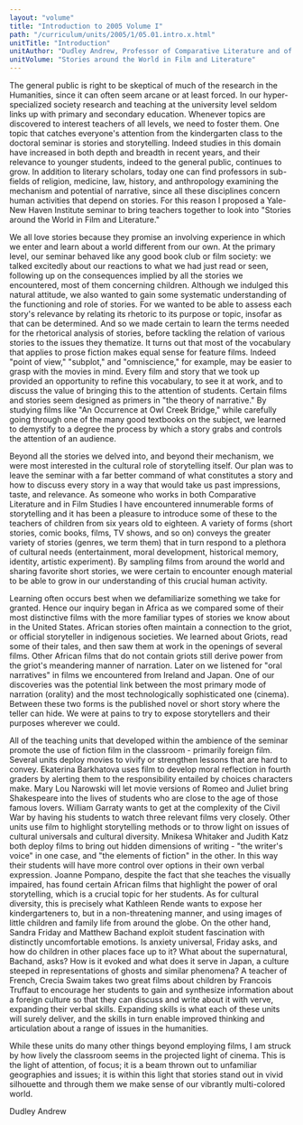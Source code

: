 ```yaml
---
layout: "volume"
title: "Introduction to 2005 Volume I"
path: "/curriculum/units/2005/1/05.01.intro.x.html"
unitTitle: "Introduction"
unitAuthor: "Dudley Andrew, Professor of Comparative Literature and of Film Studies"
unitVolume: "Stories around the World in Film and Literature"
---
```

<body>
<p>
The general public is right to be skeptical of much of the research in the Humanities, since it can often seem arcane or at least forced.  In our hyper-specialized society research and teaching at the university level seldom links up with primary and secondary education.  Whenever topics are discovered to interest teachers of all levels, we need to foster them.  One topic that catches everyone's attention from the kindergarten class to the doctoral seminar is stories and storytelling.  Indeed studies in this domain have increased in both depth and breadth in recent years, and their relevance to younger students, indeed to the general public, continues to grow.  In addition to literary scholars, today one can find professors in sub-fields of religion, medicine, law, history, and anthropology examining the mechanism and potential of narrative, since all these disciplines concern human activities that depend on stories.  For this reason I proposed a Yale-New Haven Institute seminar to bring teachers together to look into "Stories around the World in Film and Literature."
</p>
<p>
We all love stories because they promise an involving experience in which we enter and learn about a world different from our own.  At the primary level, our seminar behaved like any good book club or film society: we talked excitedly about our reactions to what we had just read or seen, following up on the consequences implied by all the stories we encountered, most of them concerning children.  Although we indulged this natural attitude, we also wanted to gain some systematic understanding of the functioning and role of stories.  For we wanted to be able to assess each story's relevance by relating its rhetoric to its purpose or topic, insofar as that can be determined. And so we made certain to learn the terms needed for the rhetorical analysis of stories, before tackling the relation of various stories to the issues they thematize.  It turns out that most of the vocabulary that applies to prose fiction makes equal sense for feature films.  Indeed "point of view," "subplot," and "omniscience," for example, may be easier to grasp with the movies in mind.  Every film and story that we took up provided an opportunity to refine this vocabulary, to see it at work, and to discuss the value of bringing this to the attention of students.  Certain films and stories seem designed as primers in "the theory of narrative."  By studying films like "An Occurrence at Owl Creek Bridge," while carefully going through one of the many good textbooks on the subject, we learned to demystify to a degree the process by which a story grabs and controls the attention of an audience.
</p>
<p>
Beyond all the stories we delved into, and beyond their mechanism, we were most interested in the cultural role of storytelling itself.  Our plan was to leave the seminar with a far better command of what constitutes a story and how to discuss every story in a way that would take us past impressions, taste, and relevance.  As someone who works in both Comparative Literature and in Film Studies I have encountered innumerable forms of storytelling and it has been a pleasure to introduce some of these to the teachers of children from six years old to eighteen.  A variety of forms (short stories, comic books, films, TV shows, and so on) conveys the greater variety of stories (genres, we term them) that in turn respond to a plethora of cultural needs (entertainment, moral development, historical memory, identity, artistic experiment).  By sampling films from around the world and sharing favorite short stories, we were certain to encounter enough material to be able to grow in our understanding of this crucial human activity.
</p>
<p>
Learning often occurs best when we defamiliarize something we take for granted.  Hence our inquiry began in Africa as we compared some of their most distinctive films with the more familiar types of stories we know about in the United States.  African stories often maintain a connection to the griot, or official storyteller in indigenous societies.  We learned about Griots, read some of their tales, and then saw them at work in the openings  of several films.  Other African films that do not contain griots still derive power from the griot's meandering manner of narration.  Later on we listened for "oral narratives" in films we encountered from Ireland and Japan.  One of our discoveries was the potential link between the most primary mode of narration (orality) and the most technologically sophisticated one (cinema).  Between these two forms is the published novel or short story where the teller can hide.  We were at pains to try to expose storytellers and their purposes wherever we could.
</p>
<p>
All of the teaching units that developed within the ambience of the seminar promote the use of fiction film in the classroom - primarily foreign film.  Several units deploy movies to vivify or strengthen lessons that are hard to convey.  Ekaterina Barkhatova uses film to develop moral reflection in fourth graders by alerting them to the responsibility entailed by choices characters make.  Mary Lou Narowski will let movie versions of Romeo and Juliet bring Shakespeare into the lives of students who are close to the age of those famous lovers.  William Garraty wants to get at the complexity of the Civil War by having his students to watch three relevant films very closely.  Other units use film to highlight storytelling methods or to throw light on issues of cultural universals and cultural diversity.  Mnikesa Whitaker and Judith Katz both deploy films to bring out hidden dimensions of writing - "the writer's voice" in one case, and "the elements of fiction" in the other.  In this way their students will have more control over options in their own verbal expression.  Joanne Pompano, despite the fact that she teaches the visually impaired, has found certain African films that highlight the power of oral storytelling, which is a crucial topic for her students.  As for cultural diversity, this is precisely what Kathleen Rende wants to expose her kindergarteners to, but in a non-threatening manner, and using images of little children and family life from around the globe.  On the other hand, Sandra Friday and Matthew Bachand exploit student fascination with distinctly uncomfortable emotions.  Is anxiety universal, Friday asks, and how do children in other places face up to it?  What about the supernatural, Bachand, asks?  How is it evoked and what does it serve in Japan, a culture steeped in representations of ghosts and similar phenomena?  A teacher of French, Crecia Swaim takes two great films about children by Francois Truffaut to encourage her students to gain and synthesize information about a foreign culture so that they can discuss and write about it with verve, expanding their verbal skills.  Expanding skills is what each of these units will surely deliver, and the skills in turn enable improved thinking and articulation about a range of issues in the humanities.
</p>
<p>
While these units do many other things beyond employing films, I am struck by how lively the classroom seems in the projected light of cinema.  This is the light of attention, of focus; it is a beam thrown out to unfamiliar geographies and issues; it is within this light that stories stand out in vivid silhouette and through them we make sense of our vibrantly multi-colored world.
</p>
<p>
Dudley Andrew
</p>
</body>
